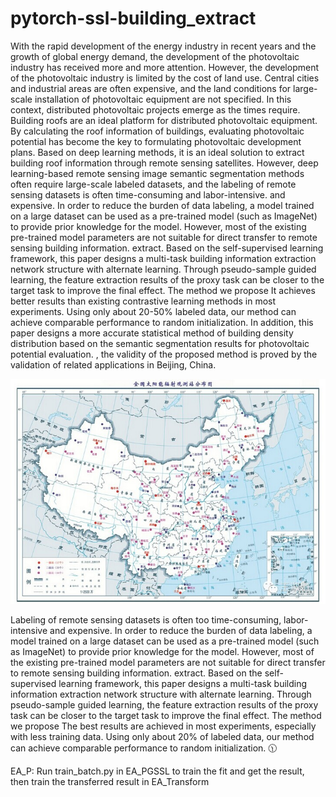# pytorch-ssl-building_extract
   With the rapid development of the energy industry in recent years and the growth of global energy demand, the development of the photovoltaic industry has received more and more attention. However, the development of the photovoltaic industry is limited by the cost of land use. Central cities and industrial areas are often expensive, and the land conditions for large-scale installation of photovoltaic equipment are not specified. In this context, distributed photovoltaic projects emerge as the times require. Building roofs are an ideal platform for distributed photovoltaic equipment. By calculating the roof information of buildings, evaluating photovoltaic potential has become the key to formulating photovoltaic development plans. Based on deep learning methods, it is an ideal solution to extract building roof information through remote sensing satellites. However, deep learning-based remote sensing image semantic segmentation methods often require large-scale labeled datasets, and the labeling of remote sensing datasets is often time-consuming and labor-intensive. and expensive. In order to reduce the burden of data labeling, a model trained on a large dataset can be used as a pre-trained model (such as ImageNet) to provide prior knowledge for the model. However, most of the existing pre-trained model parameters are not suitable for direct transfer to remote sensing building information. extract. Based on the self-supervised learning framework, this paper designs a multi-task building information extraction network structure with alternate learning. Through pseudo-sample guided learning, the feature extraction results of the proxy task can be closer to the target task to improve the final effect. The method we propose It achieves better results than existing contrastive learning methods in most experiments. Using only about 20-50% labeled data, our method can achieve comparable performance to random initialization. In addition, this paper designs a more accurate statistical method of building density distribution based on the semantic segmentation results for photovoltaic potential evaluation. , the validity of the proposed method is proved by the validation of related applications in Beijing, China.
   
   
 <img src="img/1.jpg" />
 
   Labeling of remote sensing datasets is often too time-consuming, labor-intensive and expensive. In order to reduce the burden of data labeling, a model trained on a large dataset can be used as a pre-trained model (such as ImageNet) to provide prior knowledge for the model. However, most of the existing pre-trained model parameters are not suitable for direct transfer to remote sensing building information. extract. Based on the self-supervised learning framework, this paper designs a multi-task building information extraction network structure with alternate learning. Through pseudo-sample guided learning, the feature extraction results of the proxy task can be closer to the target task to improve the final effect. The method we propose The best results are achieved in most experiments, especially with less training data. Using only about 20% of labeled data, our method can achieve comparable performance to random initialization. :clock1130:


EA_P:
Run train_batch.py in EA_PGSSL to train the fit and get the result, then train the transferred result in EA_Transform

